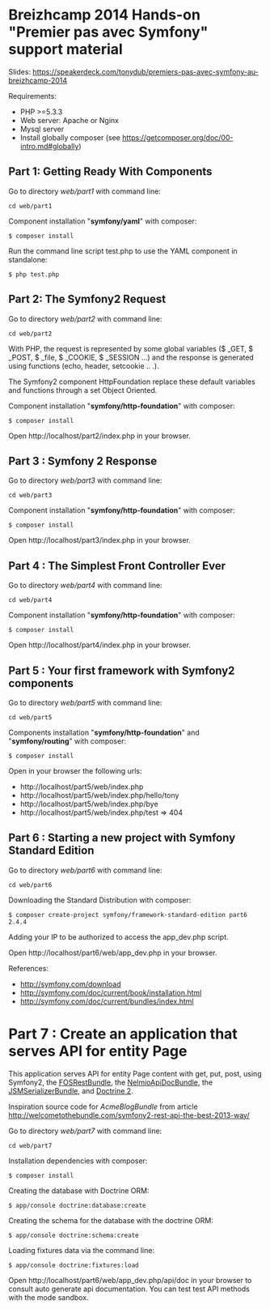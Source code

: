 # Breizhcamp 2014 Hands-on "Premier pas avec Symfony" support material

Slides: https://speakerdeck.com/tonydub/premiers-pas-avec-symfony-au-breizhcamp-2014

Requirements:

- PHP >=5.3.3
- Web server: Apache or Nginx
- Mysql server
- Install globally composer (see https://getcomposer.org/doc/00-intro.md#globally)

## Part 1: Getting Ready With Components

Go to directory *web/part1* with command line:

```
cd web/part1
```

Component installation "**symfony/yaml**" with composer:

```
$ composer install
```

Run the command line script test.php to use the YAML component in standalone:


```
$ php test.php
```

## Part 2: The Symfony2 Request

Go to directory *web/part2* with command line:

```
cd web/part2
```

With PHP, the request is represented by some global variables ($ _GET, $ _POST, $ _file, $ _COOKIE, $ _SESSION ...) and the response is generated using functions (echo, header, setcookie .. .).

The Symfony2 component HttpFoundation replace these default variables and functions through a set Object Oriented.

Component installation "**symfony/http-foundation**" with composer:

```
$ composer install
```

Open http://localhost/part2/index.php in your browser.

## Part 3 : Symfony 2 Response

Go to directory *web/part3* with command line:

```
cd web/part3
```

Component installation "**symfony/http-foundation**" with composer:

```
$ composer install
```

Open http://localhost/part3/index.php in your browser.

## Part 4 : The Simplest Front Controller Ever

Go to directory *web/part4* with command line:

```
cd web/part4
```

Component installation "**symfony/http-foundation**" with composer:

```
$ composer install
```

Open http://localhost/part4/index.php in your browser.

## Part 5 : Your first framework with Symfony2 components

Go to directory *web/part5* with command line:

```
cd web/part5
```

Components installation "**symfony/http-foundation**" and "**symfony/routing**" with composer:

```
$ composer install
```

Open in your browser the following urls:

- http://localhost/part5/web/index.php
- http://localhost/part5/web/index.php/hello/tony
- http://localhost/part5/web/index.php/bye
- http://localhost/part5/web/index.php/test => 404

## Part 6 : Starting a new project with **Symfony Standard Edition**

Go to directory *web/part6* with command line:

```
cd web/part6
```

Downloading the Standard Distribution with composer:

```
$ composer create-project symfony/framework-standard-edition part6 2.4.4
```

Adding your IP to be authorized to access the app_dev.php script.

Open http://localhost/part6/web/app_dev.php in your browser.

References:
- http://symfony.com/download
- http://symfony.com/doc/current/book/installation.html
- http://symfony.com/doc/current/bundles/index.html

# Part 7 : Create an application that serves API for entity Page

This application serves API for entity Page content with get, put, post, using Symfony2, the [FOSRestBundle](https://github.com/FriendsOfSymfony/FOSRestBundle), the [NelmioApiDocBundle](https://github.com/nelmio/NelmioApiDocBundle), the [JSMSerializerBundle](https://github.com/schmittjoh/JMSSerializerBundle), and [Doctrine 2](https://github.com/doctrine/doctrine2).

Inspiration source code for *AcmeBlogBundle* from article http://welcometothebundle.com/symfony2-rest-api-the-best-2013-way/

Go to directory *web/part7* with command line:

```
cd web/part7
```

Installation dependencies with composer:

```
$ composer install
```

Creating the database with Doctrine ORM:

```
$ app/console doctrine:database:create
```

Creating the schema for the database with the doctrine ORM:

```
$ app/console doctrine:schema:create
```

Loading fixtures data via the command line:

```
$ app/console doctrine:fixtures:load

```

Open http://localhost/part6/web/app_dev.php/api/doc in your browser to consult auto generate api documentation. You can test test API methods with the mode sandbox.
